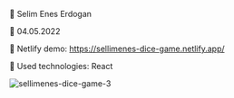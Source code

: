 🔷 Selim Enes Erdogan

🔷 04.05.2022

🔷 Netlify demo: https://sellimenes-dice-game.netlify.app/

🔷 Used technologies: React

![sellimenes-dice-game-3](https://user-images.githubusercontent.com/23125375/166947446-d9744013-2c85-47a7-a74b-0137eecabd75.gif)
